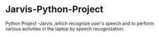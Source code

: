 # Jarvis-Python-Project
Python Project -Jarvis ,which recognize user's speech and to perform various activities in the laptop by speech recoginization.
